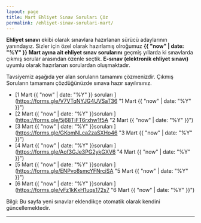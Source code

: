 ```yaml
---
layout: page
title: Mart Ehliyet Sınav Soruları Çöz
permalink: /ehliyet-sinav-sorulari-mart/
---
```

**Ehliyet sınavı** ekibi olarak sınavlara hazırlanan sürücü adaylarının yanındayız.  Sizler için özel olarak hazırlamış olroğumuz **{{ "now" | date: "%Y" }} Mart ayına ait ehliyet sınav sorularını** geçmiş yıllarda ki sınavlarda çıkmış sorular arasından özenle seçtik. **E-sınav**  **(elektronik ehliyet sınavı)**  uyumlu olarak hazırlanan sorulardan oluşmaktadır.

Tavsiyemiz aşağıda yer alan soruların tamamını çözmenizdir. Çıkmış Soruların tamamanı çözdüğünüzde sınava hazır sayılırsınız.
- [1 Mart {{ "now" | date: "%Y" }} soruları ](https://forms.gle/V7VTqNYJG4UVSaT36 "1 Mart {{ "now" | date: "%Y" }}")
- [2 Mart {{ "now" | date: "%Y" }}soruları ](https://forms.gle/5j68TiFT6rxhw1f5A "2 Mart {{ "now" | date: "%Y" }}")
- [3 Mart {{ "now" | date: "%Y" }}soruları ](https://forms.gle/GKomNLca2zaSXHo46 "3 Mart {{ "now" | date: "%Y" }}")
- [4 Mart {{ "now" | date: "%Y" }}soruları ](https://forms.gle/Aof3GJe3PG2ykGXV6 "4 Mart {{ "now" | date: "%Y" }}")
- [5 Mart {{ "now" | date: "%Y" }}soruları ](https://forms.gle/ENPvo8smcYFNrciSA "5 Mart {{ "now" | date: "%Y" }}")
- [6 Mart {{ "now" | date: "%Y" }}soruları ](https://forms.gle/yFz1kKxH1uqs172s7 "6 Mart {{ "now" | date: "%Y" }}")


Bilgi: Bu sayfa yeni sınavlar eklendikçe otomatik olarak kendini güncellemektedir.


 



---

